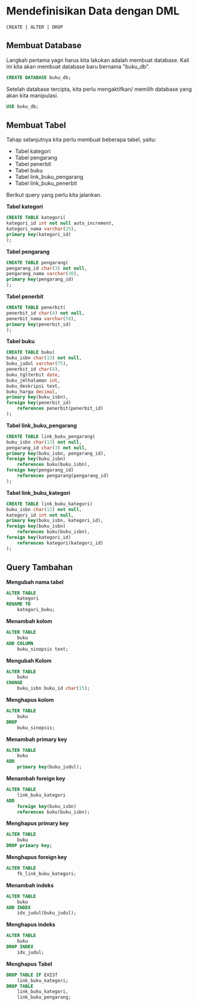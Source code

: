 # Mendefinisikan Data dengan DML
    CREATE | ALTER | DROP

## Membuat Database
Langkah pertama yagn harus kita lakukan adalah membuat database. Kali ini kita akan membuat database baru bernama "buku_db".
```sql
CREATE DATABASE buku_db;
```
Setelah database tercipta, kita perlu mengaktifkan/ memilih database yang akan kita manipulasi.
```sql
USE buku_db;
```

## Membuat Tabel
Tahap selanjutnya kita perlu membuat beberapa tabel, yaitu:

- Tabel kategori
- Tabel pengarang
- Tabel penerbit
- Tabel buku
- Tabel link_buku_pengarang
- Tabel link_buku_penerbit

Berikut query yang perlu kita jalankan.

**Tabel kategori**
```sql
CREATE TABLE kategori(
kategori_id int not null auto_increment,
kategori_nama varchar(25),
primary key(kategori_id)
);
```
**Tabel pengarang**
```sql
CREATE TABLE pengarang(
pengarang_id char(3) not null,
pengarang_nama varchar(30),
primary key(pengarang_id)
);
```

**Tabel penerbit**
```sql
CREATE TABLE penerbit(
penerbit_id char(4) not null,
penerbit_nama varchar(50),
primary key(penerbit_id)
);
```

**Tabel buku**
```sql
CREATE TABLE buku(
buku_isbn char(13) not null,
buku_judul varchar(75),
penerbit_id char(4),
buku_tglterbit date,
buku_jmlhalaman int,
buku_deskripsi text,
buku_harga decimal,
primary key(buku_isbn),
foreign key(penerbit_id)
	references penerbit(penerbit_id)
);
```

**Tabel link_buku_pengarang**
```sql
CREATE TABLE link_buku_pengarang(
buku_isbn char(13) not null,
pengarang_id char(3) not null,
primary key(buku_isbn, pengarang_id),
foreign key(buku_isbn)
	references buku(buku_isbn),
foreign key(pengarang_id)
	references pengarang(pengarang_id)
);
```

**Tabel link_buku_kategori**
```sql
CREATE TABLE link_buku_kategori(
buku_isbn char(13) not null,
kategori_id int not null,
primary key(buku_isbn, kategori_id),
foreign key(buku_isbn)
	references buku(buku_isbn),
foreign key(kategori_id)
	references kategori(kategori_id)
);
```

## Query Tambahan

**Mengubah nama tabel**
```sql
ALTER TABLE
    kategori
RENAME TO
    kategori_buku;
```
**Menambah kolom**
```sql
ALTER TABLE
    buku
ADD COLUMN
    buku_sinopsis text;
```

**Mengubah Kolom**
```sql
ALTER TABLE
    buku
CHANGE
    buku_isbn buku_id char(15);
```

**Menghapus kolom**
```sql
ALTER TABLE
    buku
DROP
    buku_sinopsis;
```

**Menambah primary key**
```sql
ALTER TABLE
    buku
ADD
    primary key(buku_judul);
```

**Menambah foreign key**
```sql
ALTER TABLE
    link_buku_kategori
ADD
    foreign key(buku_isbn)
	references buku(buku_isbn);
```

**Menghapus primary key**
```sql
ALTER TABLE
    buku
DROP primary key;
```

**Menghapus foreign key**
```sql
ALTER TABLE
    fk_link_buku_kategori;
```

**Menambah indeks**
```sql
ALTER TABLE
    buku
ADD INDEX
    idx_judul(buku_judul);
```

**Menghapus indeks**
```sql
ALTER TABLE
    buku
DROP INDEX
    idx_judul;
```

**Menghapus Tabel**
```sql
DROP TABLE IF EXIST
    link_buku_kategori;
DROP TABLE
    link_buku_kategori,
    link_buku_pengarang;
```